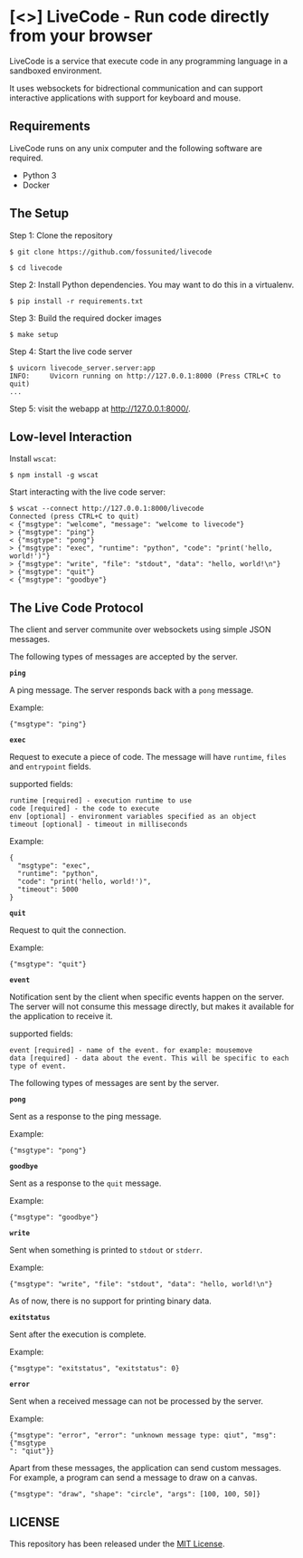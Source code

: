 # [<>] LiveCode - Run code directly from your browser

LiveCode is a service that execute code in any programming language in a sandboxed environment.

It uses websockets for bidrectional communication and can support interactive applications with support for keyboard and mouse.

## Requirements

LiveCode runs on any unix computer and the following software are required.

* Python 3
* Docker

## The Setup

Step 1: Clone the repository

```
$ git clone https://github.com/fossunited/livecode

$ cd livecode
```

Step 2: Install Python dependencies. You may want to do this in a virtualenv.

```
$ pip install -r requirements.txt
```

Step 3: Build the required docker images

```
$ make setup
```

Step 4: Start the live code server

```
$ uvicorn livecode_server.server:app
INFO:     Uvicorn running on http://127.0.0.1:8000 (Press CTRL+C to quit)
...
```

Step 5: visit the webapp at <http://127.0.0.1:8000/>.

## Low-level Interaction

Install `wscat`:

```
$ npm install -g wscat
```

Start interacting with the live code server:

```
$ wscat --connect http://127.0.0.1:8000/livecode
Connected (press CTRL+C to quit)
< {"msgtype": "welcome", "message": "welcome to livecode"}
> {"msgtype": "ping"}
< {"msgtype": "pong"}
> {"msgtype": "exec", "runtime": "python", "code": "print('hello, world!')"}
> {"msgtype": "write", "file": "stdout", "data": "hello, world!\n"}
> {"msgtype": "quit"}
< {"msgtype": "goodbye"}
```

## The Live Code Protocol

The client and server communite over websockets using simple JSON messages.

The following types of messages are accepted by the server.

**`ping`**

A ping message. The server responds back with a `pong` message.

Example:

```
{"msgtype": "ping"}
```

**`exec`**

Request to execute a piece of code. The message will have `runtime`, `files` and `entrypoint` fields.

supported fields:
```
runtime [required] - execution runtime to use
code [required] - the code to execute
env [optional] - environment variables specified as an object
timeout [optional] - timeout in milliseconds
```

Example:

```
{
  "msgtype": "exec",
  "runtime": "python",
  "code": "print('hello, world!')",
  "timeout": 5000
}
```

**`quit`**

Request to quit the connection.

Example:

```
{"msgtype": "quit"}
```

**`event`**

Notification sent by the client when specific events happen on the server.
The server will not consume this message directly, but makes it available
for the application to receive it.

supported fields:
```
event [required] - name of the event. for example: mousemove
data [required] - data about the event. This will be specific to each type of event.
```

The following types of messages are sent by the server.

**`pong`**

Sent as a response to the ping message.

Example:

```
{"msgtype": "pong"}
```

**`goodbye`**

Sent as a response to the `quit` message.

Example:

```
{"msgtype": "goodbye"}
```

**`write`**

Sent when something is printed to `stdout` or `stderr`.

Example:

```
{"msgtype": "write", "file": "stdout", "data": "hello, world!\n"}
```

As of now, there is no support for printing binary data.

**`exitstatus`**

Sent after the execution is complete.

Example:

```
{"msgtype": "exitstatus", "exitstatus": 0}
```

**`error`**

Sent when a received message can not be processed by the server.

Example:

```
{"msgtype": "error", "error": "unknown message type: qiut", "msg": {"msgtype
": "qiut"}}
```

Apart from these messages, the application can send custom messages.
For example, a program can send a message to draw on a canvas.

```
{"msgtype": "draw", "shape": "circle", "args": [100, 100, 50]}
```

## LICENSE

This repository has been released under the [MIT License](https://github.com/fossunited/livecode/blob/main/LICENSE).

